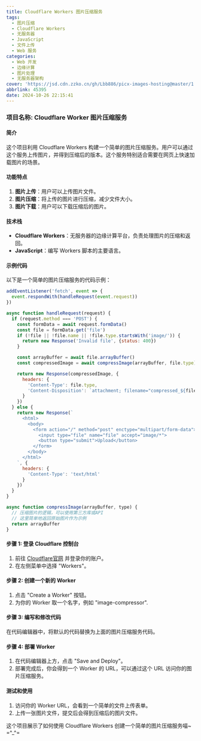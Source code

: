 ```yaml
---
title: Cloudflare Workers 图片压缩服务
tags:
  - 图片压缩
  - Cloudflare Workers
  - 无服务器
  - JavaScript
  - 文件上传
  - Web 服务
categories:
  - Web 开发
  - 边缘计算
  - 图片处理
  - 无服务器架构
cover: 'https://jsd.cdn.zzko.cn/gh/Lbb886/picx-images-hosting@master/1.2krx2vrzoy.webp'
abbrlink: 45395
date: 2024-10-26 22:15:41
---
```


### 项目名称: Cloudflare Worker 图片压缩服务

#### 简介
这个项目利用 Cloudflare Workers 构建一个简单的图片压缩服务。用户可以通过这个服务上传图片，并得到压缩后的版本。这个服务特别适合需要在网页上快速加载图片的场景。

#### 功能特点
1. **图片上传**：用户可以上传图片文件。
2. **图片压缩**：将上传的图片进行压缩，减少文件大小。
3. **图片下载**：用户可以下载压缩后的图片。

#### 技术栈
- **Cloudflare Workers**：无服务器的边缘计算平台，负责处理图片的压缩和返回。
- **JavaScript**：编写 Workers 脚本的主要语言。

#### 示例代码
以下是一个简单的图片压缩服务的代码示例：

```javascript
addEventListener('fetch', event => {
  event.respondWith(handleRequest(event.request))
})

async function handleRequest(request) {
  if (request.method === 'POST') {
    const formData = await request.formData()
    const file = formData.get('file')
    if (!file || !file.name || !file.type.startsWith('image/')) {
      return new Response('Invalid file', {status: 400})
    }

    const arrayBuffer = await file.arrayBuffer()
    const compressedImage = await compressImage(arrayBuffer, file.type)

    return new Response(compressedImage, {
      headers: {
        'Content-Type': file.type,
        'Content-Disposition': `attachment; filename="compressed_${file.name}"`
      }
    })
  } else {
    return new Response(`
      <html>
        <body>
          <form action="/" method="post" enctype="multipart/form-data">
            <input type="file" name="file" accept="image/*">
            <button type="submit">Upload</button>
          </form>
        </body>
      </html>
    `, {
      headers: {
        'Content-Type': 'text/html'
      }
    })
  }
}

async function compressImage(arrayBuffer, type) {
  // 压缩图片的逻辑，可以使用第三方库或API
  // 这里简单地返回原始图片作为示例
  return arrayBuffer
}
```

#### 步骤 1: 登录 Cloudflare 控制台
1. 前往 [Cloudflare官网](https://dash.cloudflare.com) 并登录你的账户。
2. 在左侧菜单中选择 "Workers"。

#### 步骤 2: 创建一个新的 Worker
1. 点击 "Create a Worker" 按钮。
2. 为你的 Worker 取一个名字，例如 "image-compressor".

#### 步骤 3: 编写和修改代码
在代码编辑器中，将默认的代码替换为上面的图片压缩服务代码。

#### 步骤 4: 部署 Worker
1. 在代码编辑器上方，点击 "Save and Deploy"。
2. 部署完成后，你会得到一个 Worker 的 URL，可以通过这个 URL 访问你的图片压缩服务。

#### 测试和使用
1. 访问你的 Worker URL，会看到一个简单的文件上传表单。
2. 上传一张图片文件，提交后会得到压缩后的图片文件。

这个项目展示了如何使用 Cloudflare Workers 创建一个简单的图片压缩服务喵~ =^_^=
